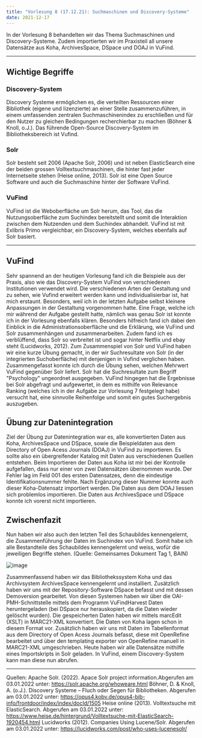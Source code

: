 ```yaml
---
title: "Vorlesung 8 (17.12.21): Suchmaschinen und Discovery-Systeme"
date: 2021-12-17
---
```


In der Vorlesung 8 behandelten wir das Thema Suchmaschinen und Discovery-Systeme. Zudem importierten wir im Praxisteil all unsere Datensätze aus Koha, ArchivesSpace, DSpace und DOAJ in VuFind.

---

## Wichtige Begriffe
### Discovery-System
Discovery Systeme ermöglichen es, die verteilten Ressourcen einer Bibliothek (eigene und lizenzierte) an einer Stelle zusammenzuführen, in einem umfassenden zentralen Suchmaschinenindex zu erschließen und für den Nutzer zu gleichen Bedingungen recherchierbar zu machen (Böhner & Knoll, o.J.). Das führende Open-Source Discovery-System im Bibliotheksbereich ist Vufind. 

### Solr
Solr besteht seit 2006 (Apache Solr, 2006) und ist neben ElasticSearch eine der beiden grossen Volltextsuchmaschinen, die hinter fast jeder Internetseite stehen (Heise online, 2013). Solr ist eine Open Source Software und auch die Suchmaschine hinter der Software VuFind.

### VuFind 
VuFind ist die Weboberfläche um Solr herum, das Tool, das die Nutzungsoberfläche zum Suchindex bereitstellt und somit die Interaktion zwischen dem Nutzenden und dem Suchindex abhandelt. VuFind ist mit Exlibris Primo vergleichbar, ein Discovery-System, welches ebenfalls auf Solr basiert. 

---
## VuFind
Sehr spannend an der heutigen Vorlesung fand ich die Beispiele aus der Praxis, also wie das Discovery-System VuFind von verschiedenen Institutionen verwendet wird. Die verschiedenen Arten der Gestaltung und zu sehen, wie Vufind erweitert werden kann und individualisierbar ist, hat mich erstaunt. Besonders, weil ich in der letzten Aufgabe selbst kleinere Anpassungen in der Gestaltung vorgenommen hatte. 
Eine Frage, welche ich mir während der Aufgabe gestellt hatte, nämlich was genau Solr ist konnte ich in der Vorlesung ebenfalls klären. Besonders hilfreich fand ich dabei den Einblick in die Administrationsoberfläche und die Erklärung, wie VuFind und Solr zusammenhängen und zusammenarbeiten. Zudem fand ich es verblüffend, dass Solr so verbreitet ist und sogar hinter Netflix und ebay steht (Lucidworks, 2012). 
Zum Zusammenspiel von Solr und VuFind haben wir eine kurze Übung gemacht, in der wir Suchresultate von Solr (in der integrierten Suchoberfläche) mit denjenigen in Vufind verglichen haben. Zusammengefasst konnte ich durch die Übung sehen, welchen Mehrwert VuFind gegenüber Solr liefert. Solr hat die Suchresultate zum Begriff "Psychology" ungeordnet ausgegeben. VuFind hingegen hat die Ergebnisse bei Solr abgefragt und aufgewertet, in dem es mithilfe von Relevance Ranking (welches ich in der Aufgabe zur Vorlesung 7 festgelegt habe) versucht hat, eine sinnvolle Reihenfolge und somit ein gutes Suchergebnis auszugeben. 

## Übung zur Datenintegration
Ziel der Übung zur Datenintegration war es, alle konvertierten Daten aus Koha, ArchivesSpace und DSpace, sowie die Beispieldaten aus dem Directory of Open Acess Journals (DOAJ) in VuFind zu importieren. Es sollte also ein übergreifender Katalog mit Daten aus verschiedenen Quellen entstehen. 
Beim Importieren der Daten aus Koha ist mir bei der Kontrolle aufgefallen, dass nur einer von zwei Datensätzen übernommen wurde. Der Fehler lag im Feld 001 des ersten Datensatzes, denn die eindeutige Identifikationsnummer fehlte. Nach Ergänzung dieser Nummer konnte auch dieser Koha-Datensatz importiert werden. Die Daten aus dem DOAJ liessen sich problemlos importieren. Die Daten aus ArchivesSpace und DSpace konnte ich vorerst nicht importieren. 

## Zwischenfazit
Nun haben wir also auch den letzten Teil des Schaubildes kennengelernt, die Zusammenführung der Daten im Suchindex von VuFind. Somit habe ich alle Bestandteile des Schaubildes kennengelernt und weiss, wofür die jeweiligen Begriffe stehen. (Quelle: Gemeinsames Dokument Tag 1, BAIN)

![image](https://user-images.githubusercontent.com/91632421/151710182-d23039e0-4907-40d3-b80e-28f14da474f6.png)

Zusammenfassend haben wir das Bibliothekssystem Koha und das Archivsystem ArchivesSpace kennengelernt und installiert. Zusätzlich haben wir uns mit der Repository-Software DSpace befasst und mit dessen Demoversion gearbeitet. Von diesen Systemen haben wir über die OAI-PMH-Schnittstelle mittels dem Programm VuFindHarvest Daten heruntergeladen (bei DSpace nur herauskopiert, da die Daten wieder gelöscht wurden). Die gespeicherten Daten haben wir mittels marcEdit (XSLT) in MARC21-XML konvertiert. Die Daten von Koha lagen schon in diesem Format vor. Zusätzlich haben wir uns mit Daten im Tabellenformat aus dem Directory of Open Acess Journals befasst, diese mit OpenRefine bearbeitet und über den templating exporter von OpenRefine manuell in MARC21-XML umgeschrieben. Heute haben wir alle Datensätze mithilfe eines Importskripts in Solr geladen. In VuFind, einem Discovery-System kann man diese nun abrufen. 

---
Quellen:
Apache Solr. (2022). Apace Solr project information.Abgerufen am 03.01.2022 unter: https://solr.apache.org/whoweare.html
Böhner, D. & Knoll, A. (o.J.). Discovery Systeme – Fluch oder Segen für Bibliotheken. Abgerufen am 03.01.2022 unter: https://opus4.kobv.de/opus4-bib-info/frontdoor/index/index/docId/1505
Heise online (2013). Volltextsuche mit ElasticSearch. Abgerufen am 03.01.2022 unter: https://www.heise.de/hintergrund/Volltextsuche-mit-ElasticSearch-1920454.html
Lucidworks (2012). Companies Using Lucene/Solr. Abgerufen am 03.01.2022 unter: https://lucidworks.com/post/who-uses-lucenesolr/


